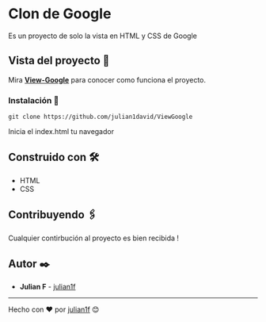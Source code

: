 # Clon de Google

Es un proyecto de solo la vista en HTML y CSS de Google

## Vista del proyecto 🚀

Mira **[View-Google](https://julian1david.github.io/ViewGoogle/)** para conocer como funciona el proyecto.


### Instalación 🔧

```
git clone https://github.com/julian1david/ViewGoogle
```

Inicia el index.html  tu navegador


## Construido con 🛠️

* HTML
* CSS

## Contribuyendo 🖇️

Cualquier contirbución al proyecto es bien recibida ! 

## Autor ✒️

* **Julian F**  - [julian1f](https://github.com/julian1david)


---
Hecho con ❤️ por [julian1f](https://github.com/julian1david) 😊
